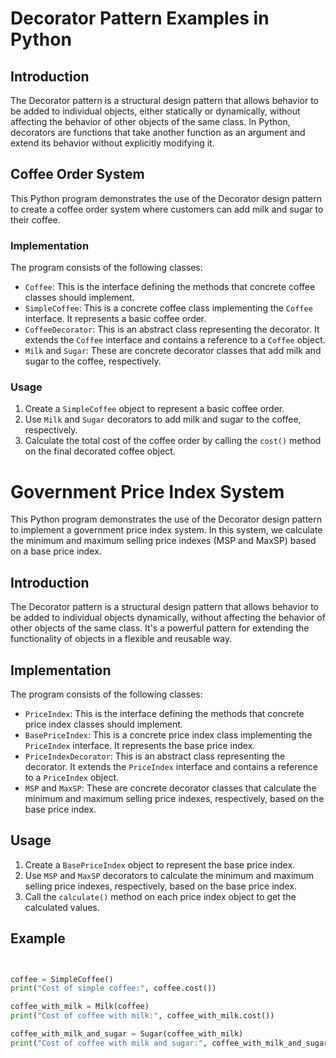 # Decorator Pattern Examples in Python

## Introduction
The Decorator pattern is a structural design pattern that allows behavior to be added to individual objects, either statically or dynamically, without affecting the behavior of other objects of the same class. In Python, decorators are functions that take another function as an argument and extend its behavior without explicitly modifying it.

## Coffee Order System

This Python program demonstrates the use of the Decorator design pattern to create a coffee order system where customers can add milk and sugar to their coffee.

### Implementation

The program consists of the following classes:

- `Coffee`: This is the interface defining the methods that concrete coffee classes should implement.
- `SimpleCoffee`: This is a concrete coffee class implementing the `Coffee` interface. It represents a basic coffee order.
- `CoffeeDecorator`: This is an abstract class representing the decorator. It extends the `Coffee` interface and contains a reference to a `Coffee` object.
- `Milk` and `Sugar`: These are concrete decorator classes that add milk and sugar to the coffee, respectively.

### Usage

1. Create a `SimpleCoffee` object to represent a basic coffee order.
2. Use `Milk` and `Sugar` decorators to add milk and sugar to the coffee, respectively.
3. Calculate the total cost of the coffee order by calling the `cost()` method on the final decorated coffee object.

# Government Price Index System

This Python program demonstrates the use of the Decorator design pattern to implement a government price index system. In this system, we calculate the minimum and maximum selling price indexes (MSP and MaxSP) based on a base price index.

## Introduction

The Decorator pattern is a structural design pattern that allows behavior to be added to individual objects dynamically, without affecting the behavior of other objects of the same class. It's a powerful pattern for extending the functionality of objects in a flexible and reusable way.

## Implementation

The program consists of the following classes:

- `PriceIndex`: This is the interface defining the methods that concrete price index classes should implement.
- `BasePriceIndex`: This is a concrete price index class implementing the `PriceIndex` interface. It represents the base price index.
- `PriceIndexDecorator`: This is an abstract class representing the decorator. It extends the `PriceIndex` interface and contains a reference to a `PriceIndex` object.
- `MSP` and `MaxSP`: These are concrete decorator classes that calculate the minimum and maximum selling price indexes, respectively, based on the base price index.

## Usage

1. Create a `BasePriceIndex` object to represent the base price index.
2. Use `MSP` and `MaxSP` decorators to calculate the minimum and maximum selling price indexes, respectively, based on the base price index.
3. Call the `calculate()` method on each price index object to get the calculated values.

## Example

```python


coffee = SimpleCoffee()
print("Cost of simple coffee:", coffee.cost())

coffee_with_milk = Milk(coffee)
print("Cost of coffee with milk:", coffee_with_milk.cost())

coffee_with_milk_and_sugar = Sugar(coffee_with_milk)
print("Cost of coffee with milk and sugar:", coffee_with_milk_and_sugar.cost())
